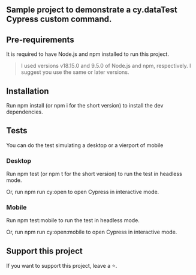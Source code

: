 ## Sample project to demonstrate a cy.dataTest Cypress custom command.

## Pre-requirements
It is required to have Node.js and npm installed to run this project.

> I used versions v18.15.0 and 9.5.0 of Node.js and npm, respectively. I suggest you use the same or later versions.

## Installation
Run npm install (or npm i for the short version) to install the dev dependencies.

## Tests

You can do the test simulating a desktop or a vierport of mobile

### Desktop

Run npm test (or npm t for the short version) to run the test in headless mode.

Or, run npm run cy:open to open Cypress in interactive mode.

### Mobile 

Run npm test:mobile to run the test in headless mode.

Or, run npm run cy:open:mobile to open Cypress in interactive mode.

## Support this project
If you want to support this project, leave a ⭐.